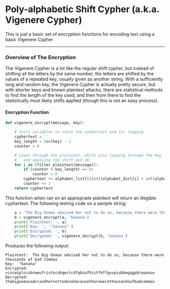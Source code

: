# Poly-alphabetic Shift Cypher (a.k.a. Vigenere Cypher)
This is just a basic set of encryption functions for encoding text using a basic Vigenere Cypher

---
### Overview of The Encryption    
 The Vigenere Cypher is a lot like the regular shift cypher, but instead
   of shifting all the letters by the same number, the letters are shifted by the 
   values of a repeated key, usually given as another string. With a sufficiently long
   and random key, the Vigenere Cypher is actually pretty secure, but with shorter keys
   and known plaintext attacks, there are statistical methods to find the length of the
   key used, and then from there to find the statistically most likely shifts applied (though
   this is not an easy process). 

#### Encryption Function
```python
def vigenere_encrypt(message, key):

    # Inits variables to store the cyphertext and for looping
    cyphertext = ''
    key_length = len(key) - 1
    counter = 0

    # Loops through the plaintext, while also looping through the key
    #   and applying the shift mod 26
    for i in (filter_plaintext(message)):
        if (counter % key_length) == 0:
            counter = 0
        cyphertext += alphabet_list[((int((alphabet_dict[i] + int(alphabet_dict[key[counter]]))) % 26)) - 1] 
        counter += 1
    return cyphertext
```

This function when ran on an appropriate plaintext will return an illegible cyphertext. The following testing code on a sample string:
```python
    a = 'The Big Oxmox advised her not to do so, because there were thousands of bad Commas'
    b = vigenere_encrypt(a, 'banana')
    print('Plaintext: ', a)
    print('Key: ', '"banana"')
    print('Encrypted: ', b)
    print('Decrypted: ', vigenere_decrypt(b, 'banana')
```
Produces the following output: 
```
Plaintext:  The Big Oxmox advised her not to do so, because there were thousands of bad Commas
Key:  "banana"
Encrypted:  viscwiplnczbrwwufristocuhqectcdfqbiufhistfkffguvpiubbegqgpbrepanou
Decrypted:  thebigoxmoxadvisedhernottodosobecausetherewerethousandsofbadcommas
```
